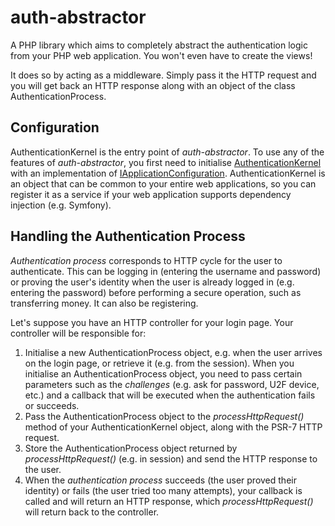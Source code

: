 # auth-abstractor

A PHP library which aims to completely abstract the authentication logic
from your PHP web application. You won't even have to create the views!

It does so by acting as a middleware. Simply pass it the HTTP request and you
will get back an HTTP response along with an object of the class
AuthenticationProcess.

## Configuration

AuthenticationKernel is the entry point of _auth-abstractor_. To use any of the
features of _auth-abstractor_, you first need to initialise
[AuthenticationKernel](https://github.com/matthewslouismarie/auth-abstractor/blob/master/src/LM/Authentifier/Controller/AuthenticationKernel.php) with an implementation of
[IApplicationConfiguration](https://github.com/matthewslouismarie/auth-abstractor/blob/master/src/LM/Authentifier/Configuration/IApplicationConfiguration.php). AuthenticationKernel is an object that can be
common to your entire web applications, so you can register it as a service if
your web application supports dependency injection (e.g. Symfony).

## Handling the Authentication Process

_Authentication process_ corresponds to HTTP cycle for the user to authenticate.
This can be logging in (entering the username and password) or proving the
user's identity when the user is already logged in (e.g. entering the password)
before performing a secure operation, such as transferring money. It can also be
registering.

Let's suppose you have an HTTP controller for your login page. Your controller
will be responsible for:

1. Initialise a new AuthenticationProcess object, e.g. when the user arrives
on the login page, or retrieve it (e.g. from the session). When you initialise
an AuthenticationProcess object, you need to pass certain parameters such as the
_challenges_ (e.g. ask for password, U2F device, etc.) and a callback that will
be executed when the authentication fails or succeeds.
2. Pass the AuthenticationProcess object to the _processHttpRequest()_ method of
your AuthenticationKernel object, along with the PSR-7 HTTP request.
3. Store the AuthenticationProcess object returned by _processHttpRequest()_
(e.g. in session) and send the HTTP response to the user.
4. When the _authentication process_ succeeds (the user proved their identity)
or fails (the user tried too many attempts), your callback is called and will
return an HTTP response, which _processHttpRequest()_ will return back to the
controller.